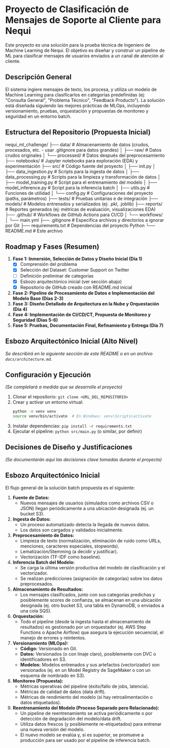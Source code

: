 # Proyecto de Clasificación de Mensajes de Soporte al Cliente para Nequi

Este proyecto es una solución para la prueba técnica de Ingeniero de Machine Learning de Nequi. El objetivo es diseñar y construir un pipeline de ML para clasificar mensajes de usuarios enviados a un canal de atención al cliente.

## Descripción General

El sistema ingiere mensajes de texto, los procesa, y utiliza un modelo de Machine Learning para clasificarlos en categorías predefinidas (ej: "Consulta General", "Problema Técnico", "Feedback Producto"). La solución está diseñada siguiendo las mejores prácticas de MLOps, incluyendo versionamiento, pruebas, orquestación y propuestas de monitoreo y seguridad en un entorno batch.

## Estructura del Repositorio (Propuesta Inicial)
nequi_ml_challenge/
├── data/                     # Almacenamiento de datos (crudos, procesados, etc. - usar .gitignore para datos grandes)
│   ├── raw/                  # Datos crudos originales
│   └── processed/            # Datos después del preprocesamiento
├── notebooks/                # Jupyter notebooks para exploración (EDA) y experimentación
├── src/                      # Código fuente del proyecto
│   ├── init.py
│   ├── data_ingestion.py     # Scripts para la ingesta de datos
│   ├── data_processing.py    # Scripts para la limpieza y transformación de datos
│   ├── model_training.py     # Script para el entrenamiento del modelo
│   ├── model_inference.py    # Script para la inferencia batch
│   ├── utils.py              # Funciones de utilidad
│   └── config.py             # Configuraciones del proyecto (paths, parámetros)
├── tests/                    # Pruebas unitarias e de integración
├── models/                   # Modelos entrenados y serializados (ej: .pkl, .joblib)
├── reports/                  # Reportes generados (ej: métricas de evaluación, visualizaciones EDA)
├── .github/                  # Workflows de GitHub Actions para CI/CD
│   └── workflows/
│       └── main.yml
├── .gitignore                # Especifica archivos y directorios a ignorar por Git
├── requirements.txt          # Dependencias del proyecto Python
└── README.md                 # Este archivo

## Roadmap y Fases (Resumen)

1.  **Fase 1: Inmersión, Selección de Datos y Diseño Inicial (Día 1)**
    * [x] Comprensión del problema
    * [x] Selección del Dataset: Customer Support on Twitter
    * [ ] Definición preliminar de categorías
    * [x] Esbozo arquitectónico inicial (ver sección abajo)
    * [x] Repositorio de GitHub creado con README.md inicial
2.  **Fase 2: Pipeline de Procesamiento de Datos e Implementación del Modelo Base (Días 2-3)**
3.  **Fase 3: Diseño Detallado de Arquitectura en la Nube y Orquestación (Día 4)**
4.  **Fase 4: Implementación de CI/CD/CT, Propuesta de Monitoreo y Seguridad (Días 5-6)**
5.  **Fase 5: Pruebas, Documentación Final, Refinamiento y Entrega (Día 7)**

## Esbozo Arquitectónico Inicial (Alto Nivel)

*Se describirá en la siguiente sección de este README o en un archivo `docs/architecture.md`.*

## Configuración y Ejecución

*(Se completará a medida que se desarrolle el proyecto)*

1.  Clonar el repositorio: `git clone <URL_DEL_REPOSITORIO>`
2.  Crear y activar un entorno virtual:
    ```bash
    python -m venv venv
    source venv/bin/activate  # En Windows: venv\Scripts\activate
    ```
3.  Instalar dependencias: `pip install -r requirements.txt`
4.  Ejecutar el pipeline: `python src/main.py` (o similar, por definir)

## Decisiones de Diseño y Justificaciones

*(Se documentarán aquí las decisiones clave tomadas durante el proyecto)*

## Esbozo Arquitectónico Inicial 

El flujo general de la solución batch propuesta es el siguiente:

1.  **Fuente de Datos:**
    * Nuevos mensajes de usuarios (simulados como archivos CSV o JSON) llegan periódicamente a una ubicación designada (ej. un bucket S3).
2.  **Ingesta de Datos:**
    * Un proceso automatizado detecta la llegada de nuevos datos.
    * Los datos son cargados y validados inicialmente.
3.  **Preprocesamiento de Datos:**
    * Limpieza de texto (normalización, eliminación de ruido como URLs, menciones, caracteres especiales, stopwords).
    * Lematización/Stemming (a decidir y justificar).
    * Vectorización (TF-IDF como baseline).
4.  **Inferencia Batch del Modelo:**
    * Se carga la última versión productiva del modelo de clasificación y el vectorizador.
    * Se realizan predicciones (asignación de categorías) sobre los datos preprocesados.
5.  **Almacenamiento de Resultados:**
    * Los mensajes clasificados, junto con sus categorías predichas y posiblemente scores de confianza, se almacenan en una ubicación designada (ej. otro bucket S3, una tabla en DynamoDB, o enviados a una cola SQS).
6.  **Orquestación:**
    * Todo el pipeline (desde la ingesta hasta el almacenamiento de resultados) es gestionado por un orquestador (ej. AWS Step Functions o Apache Airflow) que asegura la ejecución secuencial, el manejo de errores y reintentos.
7.  **Versionamiento (MLOps):**
    * **Código:** Versionado en Git.
    * **Datos:** Versionados (o con linaje claro), posiblemente con DVC o identificadores en S3.
    * **Modelos:** Modelos entrenados y sus artefactos (vectorizador) son versionados (ej. en un Model Registry de SageMaker o con un esquema de nombrado en S3).
8.  **Monitoreo (Propuesta):**
    * Métricas operativas del pipeline (éxito/fallo de jobs, latencia).
    * Métricas de calidad de datos (data drift).
    * Métricas de rendimiento del modelo (si hay retroalimentación o datos etiquetados).
9.  **Reentrenamiento del Modelo (Proceso Separado pero Relacionado):**
    * Un pipeline de reentrenamiento se activa periódicamente o por detección de degradación del modelo/data drift.
    * Utiliza datos frescos (y posiblemente re-etiquetados) para entrenar una nueva versión del modelo.
    * El nuevo modelo se evalúa y, si es superior, se promueve a producción para ser usado por el pipeline de inferencia batch.

